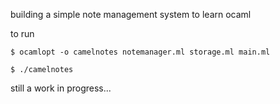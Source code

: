 building a simple note management system to learn ocaml

to run

```
$ ocamlopt -o camelnotes notemanager.ml storage.ml main.ml

$ ./camelnotes
```

still a work in progress...
